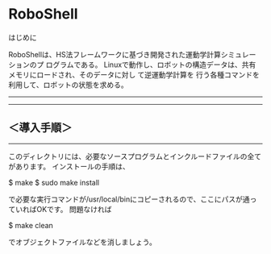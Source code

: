 # RoboShell
はじめに

RoboShellは、HS法フレームワークに基づき開発された運動学計算シミュレーションのプ
ログラムである。
Linuxで動作し、ロボットの構造データは、共有メモリにロードされ、そのデータに対し
て逆運動学計算を
行う各種コマンドを利用して、ロボットの状態を求める。

---------------------------------------------------------------------------------------------------
---------------------------------------------------------------------------------------------------
＜導入手順＞
---------------------------------------------------------------------------------------------------
---------------------------------------------------------------------------------------------------
このディレクトリには、必要なソースプログラムとインクルードファイルの全てがあります。
インストールの手順は、

$ make
$ sudo make install

で必要な実行コマンドが/usr/local/binにコピーされるので、ここにパスが通っていればOKです。
問題なければ

$ make clean

でオブジェクトファイルなどを消しましょう。
